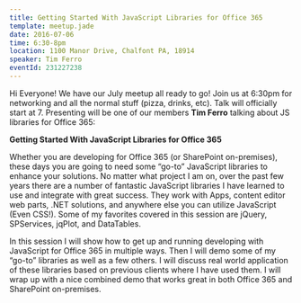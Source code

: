 ```yaml
---
title: Getting Started With JavaScript Libraries for Office 365
template: meetup.jade
date: 2016-07-06
time: 6:30-8pm
location: 1100 Manor Drive, Chalfont PA, 18914
speaker: Tim Ferro
eventId: 231227238
---
```


Hi Everyone! We have our July meetup all ready to go! Join us at 6:30pm for
networking and all the normal stuff (pizza, drinks, etc). Talk will officially
start at 7.  Presenting will be one of our members __Tim Ferro__ talking about
JS libraries for Office 365:

__Getting Started With JavaScript Libraries for Office 365__

Whether you are developing for Office 365 (or SharePoint on-premises), these
days you are going to need some “go-to” JavaScript libraries to enhance your
solutions. No matter what project I am on, over the past few years there are a
number of fantastic JavaScript libraries I have learned to use and integrate
with great success. They work with Apps, content editor web parts, .NET
solutions, and anywhere else you can utilize JavaScript (Even CSS!). Some of my
favorites covered in this session are jQuery, SPServices, jqPlot, and
DataTables.

In this session I will show how to get up and running developing with
JavaScript for Office 365 in multiple ways. Then I will demo some of my “go-to”
libraries as well as a few others. I will discuss real world application of
these libraries based on previous clients where I have used them. I will wrap
up with a nice combined demo that works great in both Office 365 and SharePoint
on-premises.
